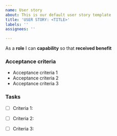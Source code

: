```yaml
---
name: User story
about: This is our default user story template
title: 'USER STORY: <TITLE>'
labels: ''
assignees: ''

---
```


As a **role** I can **capability** so that **received benefit**

### Acceptance criteria

* Acceptance criteria 1
* Acceptance criteria 2
* Acceptance criteria 3

### Tasks

* [ ] Criteria 1:
* [ ] Criteria 2:
* [ ] Criteria 3:


